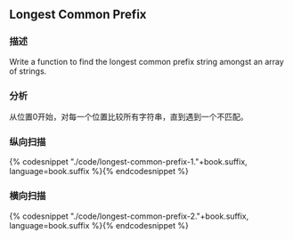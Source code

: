 ## Longest Common Prefix


### 描述

Write a function to find the longest common prefix string amongst an array of strings.


### 分析

从位置0开始，对每一个位置比较所有字符串，直到遇到一个不匹配。


### 纵向扫描

{% codesnippet "./code/longest-common-prefix-1."+book.suffix, language=book.suffix %}{% endcodesnippet %}


### 横向扫描

{% codesnippet "./code/longest-common-prefix-2."+book.suffix, language=book.suffix %}{% endcodesnippet %}
